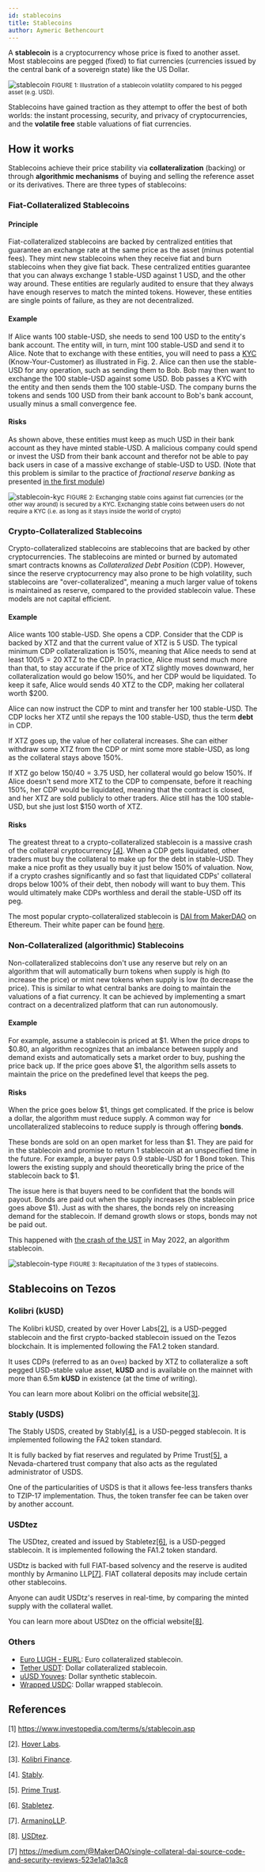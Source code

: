 ```yaml
---
id: stablecoins
title: Stablecoins
author: Aymeric Bethencourt
---
```


A **stablecoin** is a cryptocurrency whose price is fixed to another asset. Most stablecoins are pegged (fixed) to fiat currencies (currencies issued by the central bank of a sovereign state) like the US Dollar.

<p align="center">

![stablecoin](/developers/docs/images/stablecoins/stablecoin.svg)
<small className="figure">FIGURE 1: Illustration of a stablecoin volatility compared to his pegged asset (e.g. USD).</small>

</p>

Stablecoins have gained traction as they attempt to offer the best of both worlds: the instant processing, security, and privacy of cryptocurrencies, and the **volatile free** stable valuations of fiat currencies.

## How it works

Stablecoins achieve their price stability via **collateralization** (backing) or through **algorithmic mechanisms** of buying and selling the reference asset or its derivatives. There are three types of stablecoins:

### Fiat-Collateralized Stablecoins

#### Principle

Fiat-collateralized stablecoins are backed by centralized entities that guarantee an exchange rate at the same price as the asset (minus potential fees). They mint new stablecoins when they receive fiat and burn stablecoins when they give fiat back. These centralized entities guarantee that you can always exchange 1 stable-USD against 1 USD, and the other way around. These entities are regularly audited to ensure that they always have enough reserves to match the minted tokens. However, these entities are single points of failure, as they are not decentralized.

#### Example

If Alice wants 100 stable-USD, she needs to send 100 USD to the entity's bank account. The entity will, in turn, mint 100 stable-USD and send it to Alice. Note that to exchange with these entities, you will need to pass a [KYC](https://en.wikipedia.org/wiki/Know_your_customer) (Know-Your-Customer) as illustrated in Fig. 2. Alice can then use the stable-USD for any operation, such as sending them to Bob. Bob may then want to exchange the 100 stable-USD against some USD. Bob passes a KYC with the entity and then sends them the 100 stable-USD. The company burns the tokens and sends 100 USD from their bank account to Bob's bank account, usually minus a small convergence fee.

#### Risks

As shown above, these entities must keep as much USD in their bank account as they have minted stable-USD. A malicious company could spend or invest the USD from their bank account and therefor not be able to pay back users in case of a massive exchange of stable-USD to USD. (Note that this problem is similar to the practice of _fractional reserve banking_ as presented [in the first module](/blockchain-basics))

<p align="center">

![stablecoin-kyc](/developers/docs/images/stablecoins/stablecoin-kyc.svg)
<small className="figure">FIGURE 2: Exchanging stable coins against fiat currencies (or the other way around) is secured by a KYC. Exchanging stable coins between users do not require a KYC (i.e. as long as it stays inside the world of crypto)</small>

</p>

### Crypto-Collateralized Stablecoins

Crypto-collateralized stablecoins are stablecoins that are backed by other cryptocurrencies. The stablecoins are minted or burned by automated smart contracts knowns as _Collateralized Debt Position_ (CDP). However, since the reserve cryptocurrency may also prone to be high volatility, such stablecoins are "over-collateralized", meaning a much larger value of tokens is maintained as reserve, compared to the provided stablecoin value. These models are not capital efficient.

#### Example

Alice wants 100 stable-USD. She opens a CDP. Consider that the CDP is backed by XTZ and that the current value of XTZ is 5 USD. The typical minimum CDP collateralization is 150%, meaning that Alice needs to send at least $100 / 5 = 20$ XTZ to the CDP. In practice, Alice must send much more than that, to stay accurate if the price of XTZ slightly moves downward, her collateralization would go below 150%, and her CDP would be liquidated. To keep it safe, Alice would sends 40 XTZ to the CDP, making her collateral worth $200.

Alice can now instruct the CDP to mint and transfer her 100 stable-USD. The CDP locks her XTZ until she repays the 100 stable-USD, thus the term **debt** in CDP.

If XTZ goes up, the value of her collateral increases. She can either withdraw some XTZ from the CDP or mint some more stable-USD, as long as the collateral stays above 150%.

If XTZ go below $150 / 40 = 3.75$ USD, her collateral would go below 150%. If Alice doesn't send more XTZ to the CDP to compensate, before it reaching 150%, her CDP would be liquidated, meaning that the contract is closed, and her XTZ are sold publicly to other traders. Alice still has the 100 stable-USD, but she just lost $150 worth of XTZ.

#### Risks

The greatest threat to a crypto-collateralized stablecoin is a massive crash of the collateral cryptocurrency [[4]](/defi/stablecoins#references). When a CDP gets liquidated, other traders must buy the collateral to make up for the debt in stable-USD. They make a nice profit as they usually buy it just below 150% of valuation. Now, if a crypto crashes significantly and so fast that liquidated CDPs' collateral drops below 100% of their debt, then nobody will want to buy them. This would ultimately make CDPs worthless and derail the stable-USD off its peg.

The most popular crypto-collateralized stablecoin is [DAI from MakerDAO](https://makerdao.com/) on Ethereum. Their white paper can be found [here](https://makerdao.com/whitepaper/DaiDec17WP.pdf).

### Non-Collateralized (algorithmic) Stablecoins

Non-collateralized stablecoins don't use any reserve but rely on an algorithm that will automatically burn tokens when supply is high (to increase the price) or mint new tokens when supply is low (to decrease the price). This is similar to what central banks are doing to maintain the valuations of a fiat currency. It can be achieved by implementing a smart contract on a decentralized platform that can run autonomously.

#### Example

For example, assume a stablecoin is priced at \$1. When the price drops to \$0.80, an algorithm recognizes that an imbalance between supply and demand exists and automatically sets a market order to buy, pushing the price back up. If the price goes above \$1, the algorithm sells assets to maintain the price on the predefined level that keeps the peg.

#### Risks

When the price goes below \$1, things get complicated. If the price is below a dollar, the algorithm must reduce supply. A common way for uncollateralized stablecoins to reduce supply is through offering **bonds**.

These bonds are sold on an open market for less than \$1. They are paid for in the stablecoin and promise to return 1 stablecoin at an unspecified time in the future. For example, a buyer pays 0.9 stable-USD for 1 Bond token. This lowers the existing supply and should theoretically bring the price of the stablecoin back to \$1.

The issue here is that buyers need to be confident that the bonds will payout. Bonds are paid out when the supply increases (the stablecoin price goes above \$1). Just as with the shares, the bonds rely on increasing demand for the stablecoin. If demand growth slows or stops, bonds may not be paid out.

This happened with [the crash of the UST](https://blog.chainalysis.com/reports/how-terrausd-collapsed/#:~:text=Summary,of%20both%20LUNA%20and%20UST.) in May 2022, an algorithm stablecoin.

<p align="center">

![stablecoin-type](/developers/docs/images/stablecoins/stablecoin-types.svg)
<small className="figure">FIGURE 3: Recapitulation of the 3 types of stablecoins.</small>

</p>

## Stablecoins on Tezos

### Kolibri (kUSD)

The Kolibri kUSD, created by over Hover Labs[[2]](/defi/stablecoins#references), is a USD-pegged stablecoin and the ﬁrst crypto-backed stablecoin issued on the Tezos blockchain. It is implemented following the FA1.2 token standard.

It uses CDPs (referred to as an `Oven`) backed by XTZ to collateralize a soft pegged USD-stable value asset, **kUSD** and is available on the mainnet with more than 6.5m **kUSD** in existence (at the time of writing).

You can learn more about Kolibri on the official website[[3]](/defi/stablecoins#references).

### Stably (USDS)

The Stably USDS, created by Stably[[4]](/defi/stablecoins#references), is a USD-pegged stablecoin. It is implemented following the FA2 token standard.

It is fully backed by fiat reserves and regulated by Prime Trust[[5]](/defi/stablecoins#references), a Nevada-chartered trust company that also acts as the regulated administrator of USDS.

One of the particularities of USDS is that it allows fee-less transfers thanks to TZIP-17 implementation. Thus, the token transfer fee can be taken over by another account.

### USDtez

The USDtez, created and issued by Stabletez[[6]](/defi/stablecoins#references), is a USD-pegged stablecoin.
It is implemented following the FA1.2 token standard.

USDtz is backed with full FIAT-based solvency and the reserve is audited monthly by Armanino LLP[[7]](/defi/stablecoins#references). FIAT collateral deposits may include certain other stablecoins.

Anyone can audit USDtz's reserves in real-time, by comparing the minted supply with the collateral wallet.

You can learn more about USDtez on the official website[[8]](/defi/stablecoins#references).

### Others

- [Euro LUGH - EURL](https://www.lugh.io/): Euro collateralized stablecoin.
- [Tether USDT](https://tzkt.io/KT1XnTn74bUtxHfDtBmm2bGZAQfhPbvKWR8o/operations/): Dollar collateralized stablecoin.
- [uUSD Youves](https://tzkt.io/KT1XRPEPXbZK25r3Htzp2o1x7xdMMmfocKNW/tokens/0/transfers): Dollar synthetic stablecoin.
- [Wrapped USDC](https://tzkt.io/KT1UsSfaXyqcjSVPeiD7U1bWgKy3taYN7NWY/tokens/2/transfers): Dollar wrapped stablecoin.

## References

[1] <https://www.investopedia.com/terms/s/stablecoin.asp>

[2]. [Hover Labs](https://hover.engineering/).

[3]. [Kolibri Finance](https://kolibri.finance).

[4]. [Stably](https://www.stably.io).

[5]. [Prime Trust](https://www.primetrust.com/).

[6]. [Stabletez](https://stabletez.com/).

[7]. [ArmaninoLLP](https://www.armaninollp.com/).

[8]. [USDtez](https://usdtz.com/index.html).

[7] <https://medium.com/@MakerDAO/single-collateral-dai-source-code-and-security-reviews-523e1a01a3c8>
